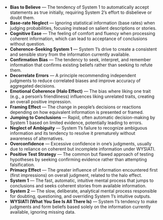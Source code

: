 - **Bias to Believe** — The tendency of System 1 to automatically accept statements as true initially, requiring System 2’s effort to disbelieve or doubt them.  
- **Base-rate Neglect** — Ignoring statistical information (base rates) when judging probabilities, focusing instead on salient descriptions or stories.  
- **Cognitive Ease** — The feeling of comfort and fluency when processing coherent information, which can lead to acceptance of conclusions without question.  
- **Coherence-Seeking System 1** — System 1’s drive to create a consistent and sensible story from the information currently available.  
- **Confirmation Bias** — The tendency to seek, interpret, and remember information that confirms existing beliefs rather than seeking to refute them.  
- **Decorrelate Errors** — A principle recommending independent judgments to reduce correlated biases and improve accuracy of aggregated decisions.  
- **Emotional Coherence (Halo Effect)** — The bias where liking one trait (e.g., a person’s friendliness) influences liking unrelated traits, creating an overall positive impression.  
- **Framing Effect** — The change in people’s decisions or reactions depending on how equivalent information is presented or framed.  
- **Jumping to Conclusions** — Rapid, often automatic decision-making by System 1 based on limited evidence, potentially leading to errors.  
- **Neglect of Ambiguity** — System 1’s failure to recognize ambiguous information and its tendency to resolve it prematurely without awareness of alternatives.  
- **Overconfidence** — Excessive confidence in one’s judgments, usually due to reliance on coherent but incomplete information under WYSIATI.  
- **Positive Test Strategy** — The common but flawed approach of testing hypotheses by seeking confirming evidence rather than attempting falsification.  
- **Primacy Effect** — The greater influence of information encountered first (first impressions) on overall judgment, related to the halo effect.  
- **System 1** — The fast, automatic, intuitive mental process that jumps to conclusions and seeks coherent stories from available information.  
- **System 2** — The slow, deliberate, analytical mental process responsible for doubting, questioning, and overriding System 1’s intuitive outputs.  
- **WYSIATI (What You See Is All There Is)** — System 1’s tendency to make judgments and form beliefs based solely on the information currently available, ignoring missing data.
